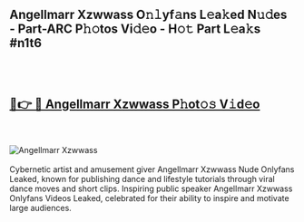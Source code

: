 <h2>Angellmarr Xzwwass O𝚗𝚕yf𝚊ns L𝚎a𝚔ed N𝚞𝚍es - Part-ARC P𝚑𝚘tos Vi𝚍𝚎o - H𝚘𝚝 Part L𝚎a𝚔s #n1t6</h2>
<br>
<br>
<h2><a href="https://sinosizo.online/live/video.php?q=angellmarr-xzwwass">🔗👉 🔴 Angellmarr Xzwwass P𝚑ot𝚘𝚜 V𝚒d𝚎o</a></h2>
<br>
<br>
<a href="https://sinosizo.online/live/video.php?q=angellmarr-xzwwass" rel="nofollow" data-target="animated-image.originalLink"><img src="https://i.imgur.com/0qMVB7G.gif" alt="Angellmarr Xzwwass" style="max-width: 100%; display: inline-block;" data-target="animated-image.originalImage"></a>
</div>
<br>
<br>
Cybernetic artist and amusement giver Angellmarr Xzwwass Nude Onlyfans Leaked, known for publishing dance and lifestyle tutorials through viral dance moves and short clips. Inspiring public speaker Angellmarr Xzwwass Onlyfans Videos Leaked, celebrated for their ability to inspire and motivate large audiences.  
<br>